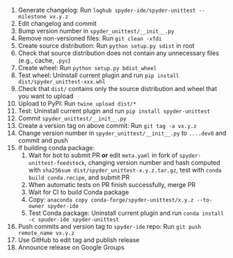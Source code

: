 1. Generate changelog: Run `loghub spyder-ide/spyder-unittest --milestone vx.y.z`
1. Edit changelog and commit
1. Bump version number in `spyder_unittest/__init__.py`
1. Remove non-versioned files: Run `git clean -xfdi`
1. Create source distribution: Run `python setup.py sdist` in root
1. Check that source distribution does not contain any unnecessary files (e.g., cache, `.pyc`)
1. Create wheel: Run `python setup.py bdist_wheel`
1. Test wheel: Uninstall current plugin and run `pip install dist/spyder_unittest-xxx.whl`
1. Check that `dist/` contains only the source distribution and wheel that you want to upload
1. Upload to PyPI: Run `twine upload dist/*`
1. Test: Uninstall current plugin and run `pip install spyder-unittest`
1. Commit `spyder_unittest/__init__.py`
1. Create a version tag on above commit: Run `git tag -a vx.y.z`
1. Change version number in `spyder_unittest/__init__.py` to `....dev0` and commit and push
1. If building conda package:
    1. Wait for bot to submit PR **or** edit `meta.yaml` in fork of `spyder-unittest-feedstock`, changing version number and hash computed with `sha256sum dist/spyder_unittest-x.y.z.tar.gz`, test with `conda build conda.recipe`, and submit PR
    1. When automatic tests on PR finish successfully, merge PR
    1. Wait for CI to build Conda package
    1. Copy: `anaconda copy conda-forge/spyder-unittest/x.y.z --to-owner spyder-ide`
    1. Test Conda package: Uninstall current plugin and run `conda install -c spuder-ide spyder-unittest`
1. Push commits and version tag  to `spyder-ide` repo: Run `git push remote_name vx.y.z`
1. Use GitHub to edit tag and publish release
1. Announce release on Google Groups
